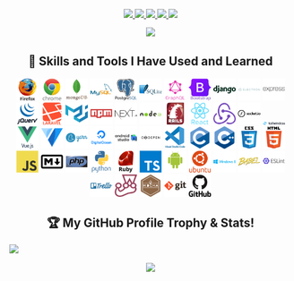 <p align="center">
  <a href="https://codepen.io/yellowflash2041">
    <img src="https://img.shields.io/badge/Codepen-000000?logo=codepen"/>
  </a>
  <a href="https://www.freecodecamp.org/yellowflash2041">
    <img src="https://img.shields.io/badge/Freecodecamp-%23123.svg?&logo=freecodecamp"/>
    <img src="https://img.shields.io/freecodecamp/points/yellowflash2041"/>
  </a>
  <a href="https://join.skype.com/invite/wakJJYn0KpVO">
    <img src="https://img.shields.io/badge/Skype-%2300AFF0.svg?logo=Skype&logoColor=white"/>
  </a>
  <a href="https://t.me/yellowflash2041">
    <img src="https://img.shields.io/badge/Telegram-2CA5E0?style=for-the-badge&logo=telegram"/>
  </a>
</p>

<p align="center">
  <a href="https://Belt.yellowflash2041.repl.co">
    <img src="https://user-images.githubusercontent.com/110062591/199593953-c3fe6b61-9333-43b0-ace6-c64f3df47705.gif" />
  </a>
</p>

<h2 align="center">🚀 Skills and Tools I Have Used and Learned</h2>

<p align="center">
  <img src="https://github.com/devicons/devicon/blob/master/icons/firefox/firefox-original-wordmark.svg" width="40"/>
  <img src="https://github.com/devicons/devicon/blob/master/icons/chrome/chrome-original-wordmark.svg" width="40"/>
  <img src="https://github.com/devicons/devicon/blob/master/icons/mongodb/mongodb-original-wordmark.svg" width="40"/>
  <img src="https://github.com/devicons/devicon/blob/master/icons/mysql/mysql-original-wordmark.svg" width="40"/>
  <img src="https://github.com/devicons/devicon/blob/master/icons/postgresql/postgresql-original-wordmark.svg" width="40"/>
  <img src="https://github.com/devicons/devicon/blob/master/icons/sqlite/sqlite-original-wordmark.svg" width="40"/>
  <img src="https://github.com/devicons/devicon/blob/master/icons/graphql/graphql-plain-wordmark.svg" width="40"/>
  <img src="https://github.com/devicons/devicon/blob/master/icons/bootstrap/bootstrap-original-wordmark.svg" width="40"/>
  <img src="https://github.com/devicons/devicon/blob/master/icons/django/django-plain-wordmark.svg" width="40"/>
  <img src="https://github.com/devicons/devicon/blob/master/icons/electron/electron-original-wordmark.svg" width="40"/>
  <img src="https://github.com/devicons/devicon/blob/master/icons/express/express-original-wordmark.svg" width="40"/>
  <img src="https://github.com/devicons/devicon/blob/master/icons/jquery/jquery-original-wordmark.svg" width="40"/>
  <img src="https://github.com/devicons/devicon/blob/master/icons/laravel/laravel-plain-wordmark.svg" width="40"/>
  <img src="https://github.com/devicons/devicon/blob/master/icons/materialui/materialui-original.svg" width="40"/>
  <img src="https://github.com/devicons/devicon/blob/master/icons/npm/npm-original-wordmark.svg" width="40"/>
  <img src="https://github.com/devicons/devicon/blob/master/icons/nextjs/nextjs-original-wordmark.svg" width="40"/>
  <img src="https://github.com/devicons/devicon/blob/master/icons/nodejs/nodejs-original-wordmark.svg" width="40"/>
  <img src="https://github.com/devicons/devicon/blob/master/icons/rails/rails-original-wordmark.svg" width="40"/>
  <img src="https://github.com/devicons/devicon/blob/master/icons/react/react-original-wordmark.svg" width="40"/>
  <img src="https://github.com/devicons/devicon/blob/master/icons/redux/redux-original.svg" width="40"/>
  <img src="https://github.com/devicons/devicon/blob/master/icons/socketio/socketio-original-wordmark.svg" width="40"/>
  <img src="https://github.com/devicons/devicon/blob/master/icons/tailwindcss/tailwindcss-original-wordmark.svg" width="40"/>
  <img src="https://github.com/devicons/devicon/blob/master/icons/vuejs/vuejs-original-wordmark.svg" width="40"/>
  <img src="https://github.com/devicons/devicon/blob/master/icons/vuetify/vuetify-original.svg" width="40"/>
  <img src="https://github.com/devicons/devicon/blob/master/icons/yarn/yarn-original-wordmark.svg" width="40"/>
  <img src="https://github.com/devicons/devicon/blob/master/icons/digitalocean/digitalocean-original-wordmark.svg" width="40"/>
  <img src="https://github.com/devicons/devicon/blob/master/icons/androidstudio/androidstudio-original-wordmark.svg" width="40"/>
  <img src="https://github.com/devicons/devicon/blob/master/icons/codepen/codepen-original-wordmark.svg" width="40"/>
  <img src="https://github.com/devicons/devicon/blob/master/icons/vscode/vscode-original-wordmark.svg" width="40"/>
  <img src="https://github.com/devicons/devicon/blob/master/icons/c/c-original.svg" width="40"/>
  <img src="https://github.com/devicons/devicon/blob/master/icons/cplusplus/cplusplus-original.svg" width="40"/>
  <img src="https://github.com/devicons/devicon/blob/master/icons/css3/css3-original-wordmark.svg" width="40"/>
  <img src="https://github.com/devicons/devicon/blob/master/icons/html5/html5-original-wordmark.svg" width="40"/>
  <img src="https://github.com/devicons/devicon/blob/master/icons/javascript/javascript-original.svg" width="40"/>
  <img src="https://github.com/devicons/devicon/blob/master/icons/markdown/markdown-original.svg" width="40"/>
  <img src="https://github.com/devicons/devicon/blob/master/icons/php/php-original.svg" width="40"/>
  <img src="https://github.com/devicons/devicon/blob/master/icons/python/python-original-wordmark.svg" width="40"/>
  <img src="https://github.com/devicons/devicon/blob/master/icons/ruby/ruby-original-wordmark.svg" width="40"/>
  <img src="https://github.com/devicons/devicon/blob/master/icons/typescript/typescript-original.svg" width="40"/>
  <img src="https://github.com/devicons/devicon/blob/master/icons/android/android-original-wordmark.svg" width="40"/>
  <img src="https://github.com/devicons/devicon/blob/master/icons/ubuntu/ubuntu-plain-wordmark.svg" width="40"/>
  <img src="https://github.com/devicons/devicon/blob/master/icons/windows8/windows8-original-wordmark.svg" width="40"/>
  <img src="https://github.com/devicons/devicon/blob/master/icons/babel/babel-original.svg" width="40"/>
  <img src="https://github.com/devicons/devicon/blob/master/icons/eslint/eslint-original-wordmark.svg" width="40"/>
  <img src="https://github.com/devicons/devicon/blob/master/icons/trello/trello-plain-wordmark.svg" width="40"/>
  <img src="https://github.com/devicons/devicon/blob/master/icons/jest/jest-plain.svg" width="40"/>
  <img src="https://github.com/devicons/devicon/blob/master/icons/mocha/mocha-plain.svg" width="40"/>
  <img src="https://github.com/devicons/devicon/blob/master/icons/git/git-original-wordmark.svg" width="40"/>
  <img src="https://github.com/devicons/devicon/blob/master/icons/github/github-original-wordmark.svg" width="40"/>
</p>

<h2 align="center">🏆 My GitHub Profile Trophy & Stats!</h2>
<a href="https://github.com/yellowflash2041">
  <img src="https://github-profile-trophy.vercel.app/?username=yellowflash2041&column=-1&theme=matrix&no-bg=true"/>
</a>

<p align="center">
  <a href="https://Rasengan.yellowflash2041.repl.co">
    <img src="https://user-images.githubusercontent.com/110062591/199664030-9e8cb78a-e462-4368-995a-a792a1c0ed69.gif" />
  </a>
</p>

<!---
yellowflash2041/yellowflash2041 is a ✨ special ✨ repository because its `README.md` (this file) appears on your GitHub profile.
You can click the Preview link to take a look at your changes.
--->
